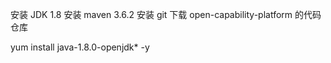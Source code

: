 安装 JDK 1.8
安装 maven 3.6.2
安装 git
下载 open-capability-platform 的代码仓库


yum install java-1.8.0-openjdk\* -y
